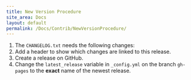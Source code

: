 ```yaml
---
title: New Version Procedure
site_area: Docs
layout: default
permalink: /Docs/Contrib/NewVersionProcedure/
---
```


1. The `CHANGELOG.txt` needs the following changes:
  1. Add a header to show which changes are linked to this release.
2. Create a release on GitHub.
3. Change the `latest_release` variable in `_config.yml` on the branch `gh-pages` to the **exact** name of the newest release.
